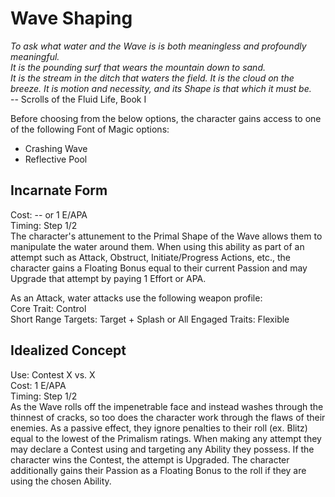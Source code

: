 # Wave Shaping

*To ask what water and the Wave is is both meaningless and profoundly meaningful.*  
*It is the pounding surf that wears the mountain down to sand.*  
*It is the stream in the ditch that waters the field.*
*It is the cloud on the breeze.*
*It is motion and necessity, and its Shape is that which it must be.*  
-- Scrolls of the Fluid Life, Book I

Before choosing from the below options, the character gains access to one of the following Font of Magic options:
* Crashing Wave
* Reflective Pool

## Incarnate Form
Cost: -- or 1 E/APA  
Timing: Step 1/2  
The character's attunement to the Primal Shape of the Wave allows them to manipulate the water around them. When using this ability as part of an attempt such as Attack, Obstruct, Initiate/Progress Actions, etc., the character gains a Floating Bonus equal to their current Passion and may Upgrade that attempt by paying 1 Effort or APA.

As an Attack, water attacks use the following weapon profile:  
Core Trait: Control  
Short Range
Targets: Target + Splash or All Engaged
Traits: Flexible

## Idealized Concept
Use: Contest X vs. X  
Cost: 1 E/APA  
Timing: Step 1/2  
As the Wave rolls off the impenetrable face and instead washes through the thinnest of cracks, so too does the character work through the flaws of their enemies. As a passive effect, they ignore penalties to their roll (ex. Blitz) equal to the lowest of the Primalism ratings. When making any attempt they may declare a Contest using and targeting any Ability they possess. If the character wins the Contest, the attempt is Upgraded. The character additionally gains their Passion as a Floating Bonus to the roll if they are using the chosen Ability.